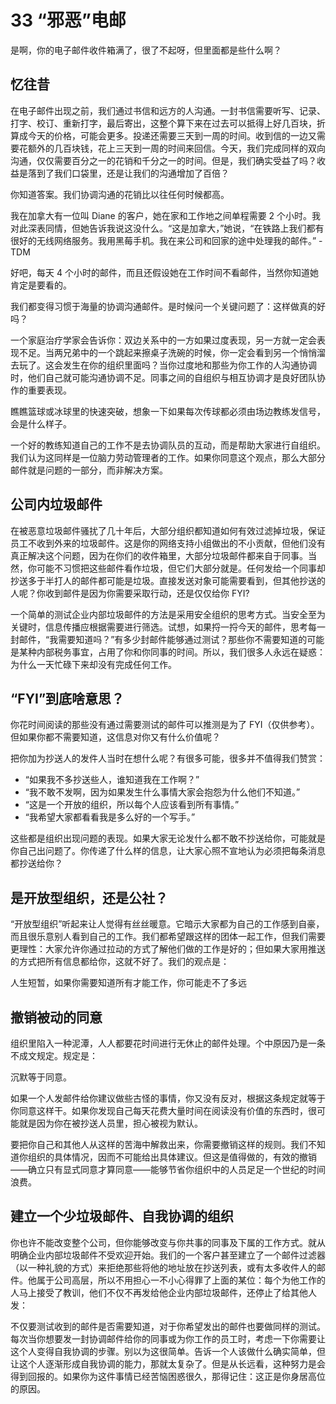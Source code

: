 # 33 “邪恶”电邮

是啊，你的电子邮件收件箱满了，很了不起呀，但里面都是些什么啊？

## 忆往昔

在电子邮件出现之前，我们通过书信和远方的人沟通。一封书信需要听写、记录、打字、校订、重新打字，最后寄出，这整个算下来在过去可以抵得上好几百块，折算成今天的价格，可能会更多。投递还需要三天到一周的时间。收到信的一边又需要花额外的几百块钱，花上三天到一周的时间来回信。今天，我们完成同样的双向沟通，仅仅需要百分之一的花销和千分之一的时间。但是，我们确实受益了吗？收益是落到了我们口袋里，还是让我们的沟通增加了百倍？

你知道答案。我们协调沟通的花销比以往任何时候都高。

我在加拿大有一位叫 Diane 的客户，她在家和工作地之间单程需要 2 个小时。我对此深表同情，但她告诉我说这没什么。“这是加拿大，”她说，“在铁路上我们都有很好的无线网络服务。我用黑莓手机。我在来公司和回家的途中处理我的邮件。”
-TDM

好吧，每天 4 个小时的邮件，而且还假设她在工作时间不看邮件，当然你知道她肯定是要看的。

我们都变得习惯于海量的协调沟通邮件。是时候问一个关键问题了：这样做真的好吗？

一个家庭治疗学家会告诉你：双边关系中的一方如果过度表现，另一方就一定会表现不足。当两兄弟中的一个跳起来擦桌子洗碗的时候，你一定会看到另一个悄悄溜去玩了。这会发生在你的组织里面吗？当你过度地和那些为你工作的人沟通协调时，他们自己就可能沟通协调不足。同事之间的自组织与相互协调才是良好团队协作的重要表现。

瞧瞧篮球或冰球里的快速突破，想象一下如果每次传球都必须由场边教练发信号，会是什么样子。

一个好的教练知道自己的工作不是去协调队员的互动，而是帮助大家进行自组织。我们认为这同样是一位脑力劳动管理者的工作。如果你同意这个观点，那么大部分邮件就是问题的一部分，而非解决方案。

## 公司内垃圾邮件

在被恶意垃圾邮件骚扰了几十年后，大部分组织都知道如何有效过滤掉垃圾，保证员工不收到外来的垃圾邮件。这是你的网络支持小组做出的不小贡献，但他们没有真正解决这个问题，因为在你们的收件箱里，大部分垃圾邮件都来自于同事。当然，你可能不习惯把这些邮件看作垃圾，但它们大部分就是。任何发给一个同事却抄送多于半打人的邮件都可能是垃圾。直接发送对象可能需要看到，但其他抄送的人呢？你收到邮件是因为你需要采取行动，还是仅仅给你 FYI?

一个简单的测试企业内部垃圾邮件的方法是采用安全组织的思考方式。当安全至为关键时，信息传播应根据需要进行筛选。试想，如果捋一捋今天的邮件，思考每一封邮件，“我需要知道吗？”有多少封邮件能够通过测试？那些你不需要知道的可能是某种内部税务事宜，占用了你和你同事的时间。所以，我们很多人永远在疑惑：为什么一天忙碌下来却没有完成任何工作。

## “FYI”到底啥意思？

你花时间阅读的那些没有通过需要测试的邮件可以推测是为了 FYI（仅供参考）。但如果你都不需要知道，这信息对你又有什么价值呢？

把你加为抄送人的发件人当时在想什么呢？有很多可能，很多并不值得我们赞赏：

- “如果我不多抄送些人，谁知道我在工作啊？”
- “我不敢不发啊，因为如果发生什么事情大家会抱怨为什么他们不知道。”
- “这是一个开放的组织，所以每个人应该看到所有事情。”
- “我希望大家都看看我是多么好的一个写手。”

这些都是组织出现问题的表现。如果大家无论发什么都不敢不抄送给你，可能就是你自己出问题了。你传递了什么样的信息，让大家心照不宣地认为必须把每条消息都抄送给你？

## 是开放型组织，还是公社？

“开放型组织”听起来让人觉得有丝丝暖意。它暗示大家都为自己的工作感到自豪，而且很乐意别人看到自己的工作。我们都希望跟这样的团体一起工作，但我们需要更理性：大家允许你通过拉动的方式了解他们做的工作是好的；但如果大家用推送的方式把所有信息都给你，这就不好了。我们的观点是：

人生短暂，如果你需要知道所有才能工作，你可能走不了多远

## 撤销被动的同意

组织里陷入一种泥潭，人人都要花时间进行无休止的邮件处理。个中原因乃是一条不成文规定。规定是：

沉默等于同意。

如果一个人发邮件给你建议做些古怪的事情，你又没有反对，根据这条规定就等于你同意这样干。如果你发现自己每天花费大量时间在阅读没有价值的东西时，很可能就是因为你在被抄送人员里，担心被视为默认。

要把你自己和其他人从这样的苦海中解救出来，你需要撤销这样的规则。我们不知道你组织的具体情况，因而不可能给出具体建议。但这是值得做的，有效的撤销——确立只有显式同意才算同意——能够节省你组织中的人员足足一个世纪的时间浪费。

## 建立一个少垃圾邮件、自我协调的组织

你也许不能改变整个公司，但你能够改变与你共事的同事及下属的工作方式。就从明确企业内部垃圾邮件不受欢迎开始。我们的一个客户甚至建立了一个邮件过滤器（以一种礼貌的方式）来拒绝那些将他的地址放在抄送列表，或有太多收件人的邮件。他属于公司高层，所以不用担心一不小心得罪了上面的某位：每个为他工作的人马上接受了教训，他们不仅不再发给他企业内部垃圾邮件，还停止了给其他人发：

不仅要测试收到的邮件是否需要知道，对于你希望发出的邮件也要做同样的测试。每次当你想要发一封协调邮件给你的同事或为你工作的员工时，考虑一下你需要让这个人变得自我协调的步骤。别以为这很简单。告诉一个人该做什么确实简单，但让这个人逐渐形成自我协调的能力，那就太复杂了。但是从长远看，这种努力是会得到回报的。如果你为这件事情已经苦恼困惑很久，那得记住：这正是你身居高位的原因。
